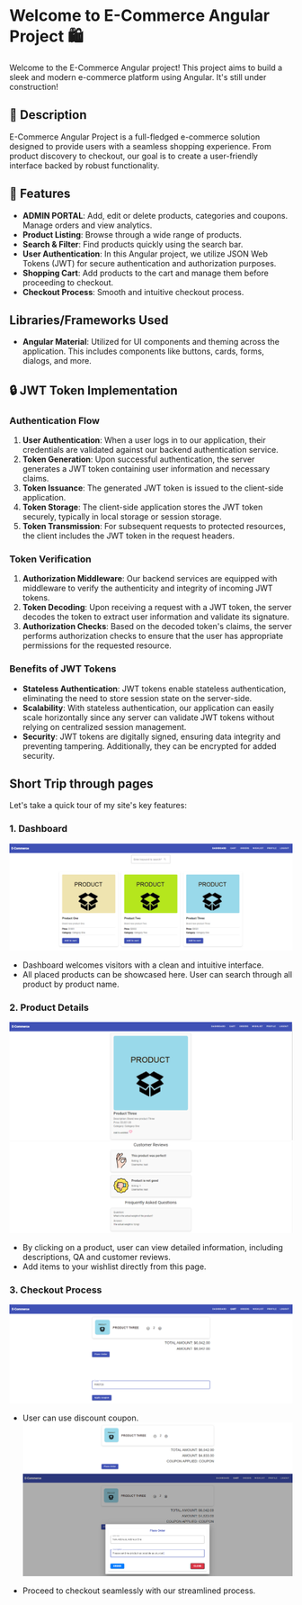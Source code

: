 # Welcome to E-Commerce Angular Project 🛍️

Welcome to the E-Commerce Angular project! This project aims to build a sleek and modern e-commerce platform using Angular. It's still under construction!

## 📜 Description

E-Commerce Angular Project is a full-fledged e-commerce solution designed to provide users with a seamless shopping experience. From product discovery to checkout, our goal is to create a user-friendly interface backed by robust functionality.

## 🚀 Features

- **ADMIN PORTAL**: Add, edit or delete products, categories and coupons. Manage orders and view analytics.
- **Product Listing**: Browse through a wide range of products.
- **Search & Filter**: Find products quickly using the search bar.
- **User Authentication**: In this Angular project, we utilize JSON Web Tokens (JWT) for secure authentication and authorization purposes.
- **Shopping Cart**: Add products to the cart and manage them before proceeding to checkout.
- **Checkout Process**: Smooth and intuitive checkout process.

## Libraries/Frameworks Used

- **Angular Material**: Utilized for UI components and theming across the application. This includes components like buttons, cards, forms, dialogs, and more.

## 🔒 JWT Token Implementation

### Authentication Flow

1. **User Authentication**: When a user logs in to our application, their credentials are validated against our backend authentication service.
2. **Token Generation**: Upon successful authentication, the server generates a JWT token containing user information and necessary claims.
3. **Token Issuance**: The generated JWT token is issued to the client-side application.
4. **Token Storage**: The client-side application stores the JWT token securely, typically in local storage or session storage.
5. **Token Transmission**: For subsequent requests to protected resources, the client includes the JWT token in the request headers.

### Token Verification

1. **Authorization Middleware**: Our backend services are equipped with middleware to verify the authenticity and integrity of incoming JWT tokens.
2. **Token Decoding**: Upon receiving a request with a JWT token, the server decodes the token to extract user information and validate its signature.
3. **Authorization Checks**: Based on the decoded token's claims, the server performs authorization checks to ensure that the user has appropriate permissions for the requested resource.

### Benefits of JWT Tokens

- **Stateless Authentication**: JWT tokens enable stateless authentication, eliminating the need to store session state on the server-side.
- **Scalability**: With stateless authentication, our application can easily scale horizontally since any server can validate JWT tokens without relying on centralized session management.
- **Security**: JWT tokens are digitally signed, ensuring data integrity and preventing tampering. Additionally, they can be encrypted for added security.

## Short Trip through pages

Let's take a quick tour of my site's key features:

### 1. Dashboard

![UserDashboard.png](src/resources/png/UserDashboard.png)

- Dashboard welcomes visitors with a clean and intuitive interface.
- All placed products can be showcased here. User can search through all product by product name.

### 2. Product Details

![UserProduct.png](src/resources/png/UserProduct.png)
![ReviewFAQ.png](src/resources/png/ReviewFAQ.png)

- By clicking on a product, user can view detailed information, including descriptions, QA and customer reviews.
- Add items to your wishlist directly from this page.

### 3. Checkout Process

![UserCart01](src/resources/png/UserCart01.png)
- User can use discount coupon.
![UserCart02](src/resources/png/UserCart02.png)
![UserCart03](src/resources/png/UserCart03.png)

- Proceed to checkout seamlessly with our streamlined process.



